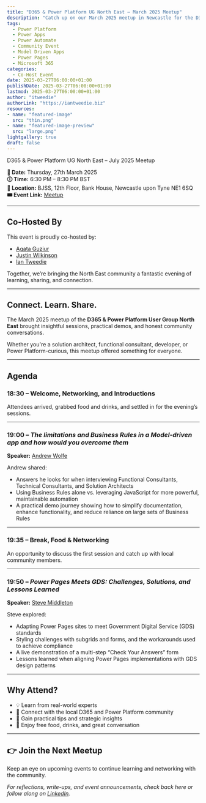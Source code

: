 ```yaml
---
title: "D365 & Power Platform UG North East – March 2025 Meetup"
description: "Catch up on our March 2025 meetup in Newcastle for the D365 & Power Platform UG North East. Learn from expert sessions on overcoming Business Rule limitations with JavaScript and adapting Power Pages to GDS standards."
tags:
  - Power Platform
  - Power Apps
  - Power Automate
  - Community Event
  - Model Driven Apps
  - Power Pages
  - Microsoft 365
categories:
  - Co-Host Event
date: 2025-03-27T06:00:00+01:00
publishDate: 2025-03-27T06:00:00+01:00
lastmod: 2025-03-27T06:00:00+01:00
author: "itweedie"
authorLink: "https://iantweedie.biz"
resources:
- name: "featured-image"
  src: "thin.png"
- name: "featured-image-preview"
  src: "large.png"
lightgallery: true
draft: false
---
```


 D365 & Power Platform UG North East – July 2025 Meetup

**📅 Date:** Thursday, 27th March 2025  
**🕕 Time:** 6:30 PM – 8:30 PM BST  
**📍 Location:** BJSS, 12th Floor, Bank House, Newcastle upon Tyne NE1 6SQ
**🎟️ Event Link:** [Meetup](https://www.meetup.com/d365ppug/events/305955184/?utm_medium=referral&utm_campaign=share-btn_savedevents_share_modal&utm_source=link&utm_version=v2)

---

## Co-Hosted By

This event is proudly co-hosted by:

- [Agata Guziur](https://www.linkedin.com/in/agata-guziur-90b707192)  
- [Justin Wilkinson](https://www.linkedin.com/in/justinwilkinson1000)  
- [Ian Tweedie](https://iantweedie.biz)

Together, we’re bringing the North East community a fantastic evening of learning, sharing, and connection.

---

## Connect. Learn. Share.

The March 2025 meetup of the **D365 & Power Platform User Group North East** brought insightful sessions, practical demos, and honest community conversations.

Whether you're a solution architect, functional consultant, developer, or Power Platform-curious, this meetup offered something for everyone.

---

## Agenda

### 18:30 – Welcome, Networking, and Introductions

Attendees arrived, grabbed food and drinks, and settled in for the evening’s sessions.

---

### 19:00 – *The limitations and Business Rules in a Model-driven app and how would you overcome them*

**Speaker:** [Andrew Wolfe](https://www.linkedin.com/in/drewlfe/)

Andrew shared:
- Answers he looks for when interviewing Functional Consultants, Technical Consultants, and Solution Architects  
- Using Business Rules alone vs. leveraging JavaScript for more powerful, maintainable automation  
- A practical demo journey showing how to simplify documentation, enhance functionality, and reduce reliance on large sets of Business Rules

---

### 19:35 – Break, Food & Networking

An opportunity to discuss the first session and catch up with local community members.

---

### 19:50 – *Power Pages Meets GDS: Challenges, Solutions, and Lessons Learned*

**Speaker:** [Steve Middleton](https://www.linkedin.com/in/stevemiddleton72/)

Steve explored:
- Adapting Power Pages sites to meet Government Digital Service (GDS) standards  
- Styling challenges with subgrids and forms, and the workarounds used to achieve compliance  
- A live demonstration of a multi-step “Check Your Answers” form  
- Lessons learned when aligning Power Pages implementations with GDS design patterns

---

## Why Attend?

- 💡 Learn from real-world experts  
- 👥 Connect with the local D365 and Power Platform community  
- 🧠 Gain practical tips and strategic insights  
- 🍕 Enjoy free food, drinks, and great conversation

---

## 👉 Join the Next Meetup

Keep an eye on upcoming events to continue learning and networking with the community.

*For reflections, write-ups, and event announcements, check back here or follow along on [LinkedIn](https://linkedin.com/in/ian-tweedie).*

